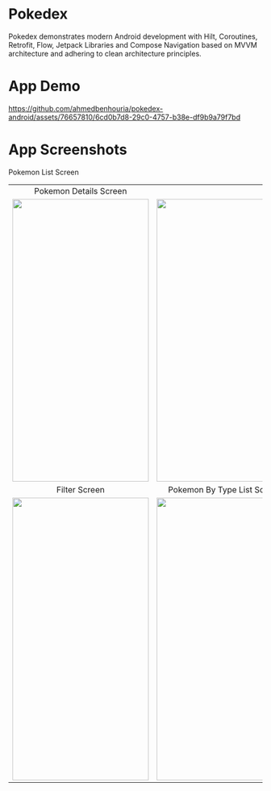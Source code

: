 # Pokedex 
Pokedex demonstrates modern Android development with Hilt, Coroutines, Retrofit, Flow, Jetpack Libraries and Compose Navigation based on MVVM architecture and adhering to clean architecture principles.
# App Demo
https://github.com/ahmedbenhouria/pokedex-android/assets/76657810/6cd0b7d8-29c0-4757-b38e-df9b9a79f7bd
# App Screenshots
<table align="center">
  <tr align="center">
     <td">Pokemon List Screen</td>
     <td>Pokemon Details Screen</td>
  </tr>
  <tr>
    <td><img src="https://github.com/ahmedbenhouria/pokedex-android/assets/76657810/6bcdce5e-9a73-45e6-ac3a-426a67d76cda" width=270 height=560></td>
    <td><img src="https://github.com/ahmedbenhouria/pokedex-android/assets/76657810/0c5d1bba-d73a-4ecd-9dfb-c5fea017da61" width=270 height=560></td>
  </tr>
  <tr align="center">
     <td>Filter Screen</td>
     <td>Pokemon By Type List Screen</td>
  </tr>
  <tr>
    <td><img src="https://github.com/ahmedbenhouria/pokedex-android/assets/76657810/594bc80f-1de9-485e-8f20-97257309d50c" width=270 height=560></td>
    <td><img src="https://github.com/ahmedbenhouria/pokedex-android/assets/76657810/3c44eb7b-3dec-4cf0-9e56-91a6d1a5819e" width=270 height=560></td>
  </tr>
 </table>







